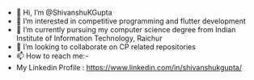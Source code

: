 - 👋 Hi, I’m @ShivanshuKGupta
- 👀 I’m interested in competitive programming and flutter development
- 🌱 I’m currently pursuing my computer science degree from Indian Institute of Information Technology, Raichur
- 💞️ I’m looking to collaborate on CP related repositories
- 📫 How to reach me:-
- My Linkedin Profile : https://www.linkedin.com/in/shivanshukgupta/

<!---
ShivanshuKGupta/ShivanshuKGupta is a ✨ special ✨ repository because its `README.md` (this file) appears on your GitHub profile.
You can click the Preview link to take a look at your changes.
--->
